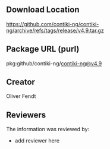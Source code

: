 ## Download Location

https://github.com/contiki-ng/contiki-ng/archive/refs/tags/release/v4.9.tar.gz

## Package URL (purl)

pkg:github/contiki-ng/contiki-ng@v4.9

## Creator

Oliver Fendt

## Reviewers

The information was reviewed by:

* add reviewer here

